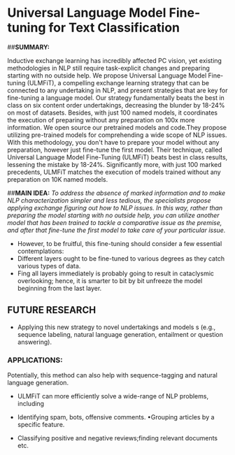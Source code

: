 # Universal Language Model Fine-tuning for Text Classification #

##**SUMMARY:** 

Inductive exchange learning has incredibly affected PC vision, yet existing methodologies in NLP still require task-explicit changes and preparing starting with no outside help. We propose Universal Language Model Fine-tuning (ULMFiT), a compelling exchange learning strategy that can be connected to any undertaking in NLP, and present strategies that are key for fine-tuning a language model. Our strategy fundamentally beats the best in class on six content order undertakings, decreasing the blunder by 18-24% on most of datasets. Besides, with just 100 named models, it coordinates the execution of preparing without any preparation on 100x more information. We open source our pretrained models and code.They propose utilizing pre-trained models for comprehending a wide scope of NLP issues. With this methodology, you don't have to prepare your model without any preparation, however just fine-tune the first model. Their technique, called Universal Language Model Fine-Tuning (ULMFiT) beats best in class results, lessening the mistake by 18-24%. Significantly more, with just 100 marked precedents, ULMFiT matches the execution of models trained without any preparation on 10K named models. 


##**MAIN IDEA:**
*To address the absence of marked information and to make NLP characterization simpler and less tedious, the specialists propose applying exchange figuring out how to NLP issues. In this way, rather than preparing the model starting with no outside help, you can utilize another model that has been trained to tackle a comparative issue as the premise, and after that fine-tune the first model to take care of your particular issue.*

+	However, to be fruitful, this fine-tuning should consider a few essential contemplations: 
+	Different layers ought to be fine-tuned to various degrees as they catch various types of data. 
+	Fing all layers immediately is probably going to result in cataclysmic overlooking; hence, it is smarter to bit by bit unfreeze the model beginning from the last layer. 
 


## **FUTURE RESEARCH** ###

* Applying this new strategy to novel undertakings and models s (e.g., sequence labeling, natural language generation, entailment or question answering).

### APPLICATIONS: ###

Potentially, this method can also help with sequence-tagging and natural language generation.

+ ULMFiT can more efficiently solve a wide-range of NLP problems, including

+ Identifying spam, bots, offensive comments.
•Grouping articles by a specific feature.

+ Classifying positive and negative reviews;finding relevant documents etc.
